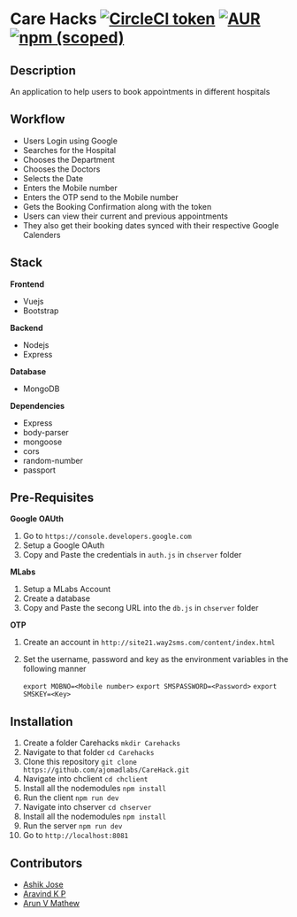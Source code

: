 # Care Hacks [![CircleCI token](https://img.shields.io/circleci/project/github/RedSparr0w/node-csgo-parser/master.svg?style=flat-square)]() [![AUR](https://img.shields.io/aur/license/yaourt.svg?style=flat-square)]() [![npm (scoped)](https://img.shields.io/npm/v/@cycle/core.svg?style=flat-square)]()

## Description

<p>An application to help users to book appointments in different hospitals</p>

## Workflow

- Users Login using Google
- Searches for the Hospital
- Chooses the Department
- Chooses the Doctors
- Selects the Date
- Enters the Mobile number
- Enters the OTP send to the Mobile number
- Gets the Booking Confirmation along with the token
- Users can view their current and previous appointments
- They also get their booking dates synced with their respective Google Calenders

## Stack

**Frontend**

- Vuejs
- Bootstrap

**Backend**

- Nodejs
- Express

**Database**

- MongoDB

**Dependencies**

- Express
- body-parser
- mongoose
- cors
- random-number
- passport


## Pre-Requisites

**Google OAUth**

1. Go to `https://console.developers.google.com`
2. Setup a Google OAuth
3. Copy and Paste the credentials in `auth.js` in `chserver` folder

**MLabs**

1. Setup a MLabs Account
2. Create a database
3. Copy and Paste the secong URL into the `db.js` in `chserver` folder

**OTP**

1. Create an account in `http://site21.way2sms.com/content/index.html`
2. Set the username, password and key as the environment variables in the following manner

   `export MOBNO=<Mobile number>`
   `export SMSPASSWORD=<Password>`
   `export SMSKEY=<Key>`

## Installation

1. Create a folder Carehacks `mkdir Carehacks`
2. Navigate to that folder `cd Carehacks`
3. Clone this repository `git clone https://github.com/ajomadlabs/CareHack.git`
4. Navigate into chclient `cd chclient`
5. Install all the nodemodules `npm install`
6. Run the client `npm run dev`
7. Navigate into chserver `cd chserver`
8. Install all the nodemodules `npm install`
9. Run the server `npm run dev`
10. Go to `http://localhost:8081`

## Contributors

- [Ashik Jose](https://github.com/ashikjose)
- [Aravind K P](https://github.com/scriptonist)
- [Arun V Mathew](https://github.com/arunvm123)
